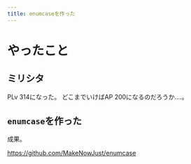 ```yaml
---
title: enumcaseを作った
---
```


# やったこと

## ミリシタ

PLv 314になった。
どこまでいけばAP 200になるのだろうか‥‥。

## `enumcase`を作った

成果。

https://github.com/MakeNowJust/enumcase
